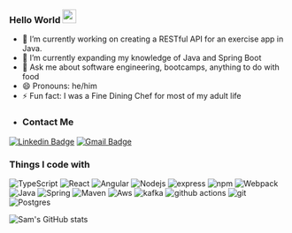 ### Hello World <img src="https://media.giphy.com/media/hvRJCLFzcasrR4ia7z/giphy.gif" width="25px">



- 🔭 I’m currently working on creating a RESTful API for an exercise app in Java.
- 🌱 I’m currently expanding my knowledge of Java and Spring Boot  
- 💬 Ask me about software engineering, bootcamps, anything to do with food
- 😄 Pronouns: he/him
- ⚡ Fun fact: I was a Fine Dining Chef for most of my adult life
- ### Contact Me
[![Linkedin Badge](https://img.shields.io/badge/-SamSparks-blue?style=flat-square&logo=Linkedin&logoColor=white&link=https://www.linkedin.com/in/samgsparks/)](https://www.linkedin.com/in/samgsparks/)
[![Gmail Badge](https://img.shields.io/badge/-sgsparks@gmail.com-d14836?style=flat-square&logo=Gmail&logoColor=white&link=mailto:sgsparks@gmail.com)](mailto:sgsparks@gmail.com)

<h3>Things I code with</h3>
<p>
  <img alt="TypeScript" src="https://img.shields.io/badge/TypeScript-007ACC?style=for-the-badge&logo=typescript&logoColor=white" />
  <img alt="React" src="https://img.shields.io/badge/-React-45b8d8?style=flat-square&logo=react&logoColor=white" />
  <img alt="Angular" src="https://img.shields.io/badge/Angular-DD0031?style=for-the-badge&logo=angular&logoColor=white" />
  <img alt="Nodejs" src="https://img.shields.io/badge/-Nodejs-43853d?style=flat-square&logo=Node.js&logoColor=white" />
  <img alt="express" src="https://img.shields.io/badge/-express-43853d?style=flat-square&logo=express&logoColor=white" />
  <img alt="npm" src="https://img.shields.io/badge/-NPM-CB3837?style=flat-square&logo=npm&logoColor=white" />
  <img alt="Webpack" src="https://img.shields.io/badge/-Webpack-8DD6F9?style=flat-square&logo=webpack&logoColor=white" /> 
  <img alt="Java" src="https://img.shields.io/badge/-Docker-46a2f1?style=flat-square&logo=docker&logoColor=white](https://img.shields.io/badge/Java-ED8B00?style=for-the-badge&logo=openjdk&logoColor=white" />
  <img alt="Spring" src="https://img.shields.io/badge/-HTML5-E34F26?style=flat-square&logo=html5&logoColor=white](https://img.shields.io/badge/Spring-6DB33F?style=for-the-badge&logo=spring&logoColor=white" />
  <img alt="Maven" src="https://img.shields.io/badge/Apache%20Maven-C71A36?style=for-the-badge&logo=Apache%20Maven&logoColor=white"/>
  <img alt="Aws" src="https://img.shields.io/badge/-Redux-764ABC?style=flat-square&logo=redux&logoColor=white](https://img.shields.io/badge/Amazon_AWS-232F3E?style=for-the-badge&logo=amazon-aws&logoColor=white" />
  <img alt="kafka" src="https://img.shields.io/badge/Apache%20Kafka-000?style=for-the-badge&logo=apachekafka" />
  <img alt="github actions" src="https://img.shields.io/badge/-postgreSQl-2088FF?style=flat-square&logo=postgreSQL&logoColor=white" />
  <img alt="git" src="https://img.shields.io/badge/-Git-F05032?style=flat-square&logo=git&logoColor=white" />
  <img alt="Postgres" src="https://img.shields.io/badge/-MongoDB-13aa52?style=flat-square&logo=mongodb&logoColor=white](https://img.shields.io/badge/PostgreSQL-316192?style=for-the-badge&logo=postgresql&logoColor=white" />
  
  


</p>

![Sam's GitHub stats](https://github-readme-stats.vercel.app/api?username=sgsparks&show_icons=true&theme=radical&count_private=true)


